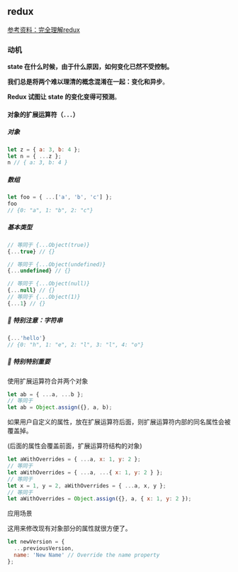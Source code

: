 ## redux

[参考资料：完全理解redux](https://github.com/brickspert/blog/issues/22)



### 动机

**state 在什么时候，由于什么原因，如何变化已然不受控制。**

**我们总是将两个难以理清的概念混淆在一起：变化和异步**。

**Redux 试图让 state 的变化变得可预测**。



#### 对象的扩展运算符（`...`）

##### 对象

```javascript
let z = { a: 3, b: 4 };
let n = { ...z };
n // { a: 3, b: 4 }
```



##### 数组

```javascript
let foo = { ...['a', 'b', 'c'] };
foo
// {0: "a", 1: "b", 2: "c"}
```



##### 基本类型

```javascript
// 等同于 {...Object(true)}
{...true} // {}

// 等同于 {...Object(undefined)}
{...undefined} // {}

// 等同于 {...Object(null)}
{...null} // {}
// 等同于 {...Object(1)}
{...1} // {}
```

#####  :white_flower: 特别注意：字符串

```javascript
{...'hello'}
// {0: "h", 1: "e", 2: "l", 3: "l", 4: "o"}
```



##### :boxing_glove: 特别特别重要

使用扩展运算符合并两个对象

```javascript
let ab = { ...a, ...b };
// 等同于
let ab = Object.assign({}, a, b);
```



如果用户自定义的属性，放在扩展运算符后面，则扩展运算符内部的同名属性会被覆盖掉。

(后面的属性会覆盖前面，扩展运算符结构的对象)

```javascript
let aWithOverrides = { ...a, x: 1, y: 2 };
// 等同于
let aWithOverrides = { ...a, ...{ x: 1, y: 2 } };
// 等同于
let x = 1, y = 2, aWithOverrides = { ...a, x, y };
// 等同于
let aWithOverrides = Object.assign({}, a, { x: 1, y: 2 });
```

应用场景

这用来修改现有对象部分的属性就很方便了。

```javascript
let newVersion = {
  ...previousVersion,
  name: 'New Name' // Override the name property
};
```

